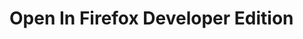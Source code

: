 [ThirdPartyAppHomePage]: https://www.mozilla.org/en-GB/firefox/developer/
<!-- Logo source = TODO -->
[VersionNumberBadgeURL]: https://vsmarketplacebadge.apphb.com/version/GregTrevellick.OpenInFirefoxDeveloperEdition.svg
[VSMarketplaceUrl]: https://marketplace.visualstudio.com/items?itemName=GregTrevellick.OpenInFirefoxDeveloperEdition
[VSMarketplaceReviewsUrl]: https://marketplace.visualstudio.com/items?itemName=GregTrevellick.OpenInFirefoxDeveloperEdition#review-details

# Open In Firefox Developer Edition

